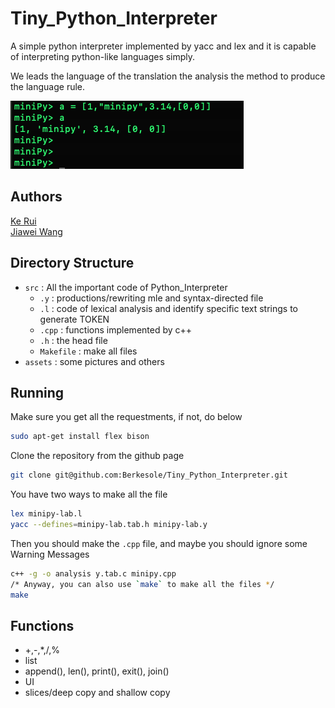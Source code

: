 # Tiny_Python_Interpreter
A simple python interpreter implemented by yacc and lex and it is capable of interpreting python-like languages simply.  

We leads the language of the translation the analysis the method to produce the language rule.

![](https://github.com/Berkesole/Tiny_Python_Interpreter/blob/master/assets/example.png)

## Authors
[Ke Rui](https://github.com/Berkesole)   
[Jiawei Wang](https://github.com/JarvisUSTC)

## Directory Structure
- `src` : All the important code of Python_Interpreter
	- `.y` : productions/rewriting mle and syntax-directed file
 	- `.l` : code of lexical analysis and identify specific text strings to generate TOKEN
 	- `.cpp` : functions implemented by c++
 	- `.h` : the head file
 	- `Makefile` : make all files
- `assets` : some pictures and others

## Running
Make sure you get all the requestments, if not, do below 
```bash
sudo apt-get install flex bison
```
Clone the repository from the github page
```bash
git clone git@github.com:Berkesole/Tiny_Python_Interpreter.git
```
You have two ways to make all the file  
```bash
lex minipy-lab.l
yacc --defines=minipy-lab.tab.h minipy-lab.y
```
Then you should make the `.cpp` file, and maybe you should ignore some Warning Messages   
```bash
c++ -g -o analysis y.tab.c minipy.cpp
/* Anyway, you can also use `make` to make all the files */
make
```
## Functions
- +,-,*,/,%
- list
- append(), len(), print(), exit(), join()
- UI
- slices/deep copy and shallow copy
